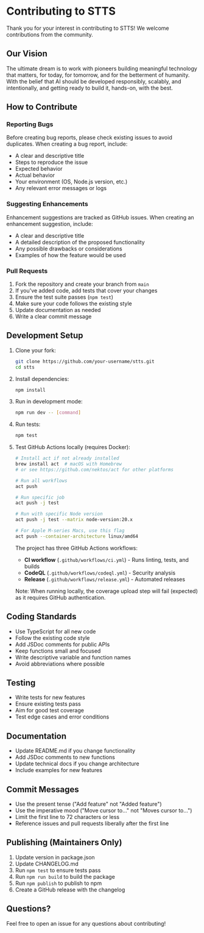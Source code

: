 # Contributing to STTS

Thank you for your interest in contributing to STTS! We welcome contributions from the community.

## Our Vision

The ultimate dream is to work with pioneers building meaningful technology that matters, for today, for tomorrow, and for the betterment of humanity. With the belief that AI should be developed responsibly, scalably, and intentionally, and getting ready to build it, hands-on, with the best.

## How to Contribute

### Reporting Bugs

Before creating bug reports, please check existing issues to avoid duplicates. When creating a bug report, include:

- A clear and descriptive title
- Steps to reproduce the issue
- Expected behavior
- Actual behavior
- Your environment (OS, Node.js version, etc.)
- Any relevant error messages or logs

### Suggesting Enhancements

Enhancement suggestions are tracked as GitHub issues. When creating an enhancement suggestion, include:

- A clear and descriptive title
- A detailed description of the proposed functionality
- Any possible drawbacks or considerations
- Examples of how the feature would be used

### Pull Requests

1. Fork the repository and create your branch from `main`
2. If you've added code, add tests that cover your changes
3. Ensure the test suite passes (`npm test`)
4. Make sure your code follows the existing style
5. Update documentation as needed
6. Write a clear commit message

## Development Setup

1. Clone your fork:

   ```bash
   git clone https://github.com/your-username/stts.git
   cd stts
   ```

2. Install dependencies:

   ```bash
   npm install
   ```

3. Run in development mode:

   ```bash
   npm run dev -- [command]
   ```

4. Run tests:

   ```bash
   npm test
   ```

5. Test GitHub Actions locally (requires Docker):

   ```bash
   # Install act if not already installed
   brew install act  # macOS with Homebrew
   # or see https://github.com/nektos/act for other platforms

   # Run all workflows
   act push

   # Run specific job
   act push -j test

   # Run with specific Node version
   act push -j test --matrix node-version:20.x

   # For Apple M-series Macs, use this flag
   act push --container-architecture linux/amd64
   ```

   The project has three GitHub Actions workflows:
   - **CI workflow** (`.github/workflows/ci.yml`) - Runs linting, tests, and builds
   - **CodeQL** (`.github/workflows/codeql.yml`) - Security analysis
   - **Release** (`.github/workflows/release.yml`) - Automated releases

   Note: When running locally, the coverage upload step will fail (expected) as it requires GitHub authentication.

## Coding Standards

- Use TypeScript for all new code
- Follow the existing code style
- Add JSDoc comments for public APIs
- Keep functions small and focused
- Write descriptive variable and function names
- Avoid abbreviations where possible

## Testing

- Write tests for new features
- Ensure existing tests pass
- Aim for good test coverage
- Test edge cases and error conditions

## Documentation

- Update README.md if you change functionality
- Add JSDoc comments to new functions
- Update technical docs if you change architecture
- Include examples for new features

## Commit Messages

- Use the present tense ("Add feature" not "Added feature")
- Use the imperative mood ("Move cursor to..." not "Moves cursor to...")
- Limit the first line to 72 characters or less
- Reference issues and pull requests liberally after the first line

## Publishing (Maintainers Only)

1. Update version in package.json
2. Update CHANGELOG.md
3. Run `npm test` to ensure tests pass
4. Run `npm run build` to build the package
5. Run `npm publish` to publish to npm
6. Create a GitHub release with the changelog

## Questions?

Feel free to open an issue for any questions about contributing!
